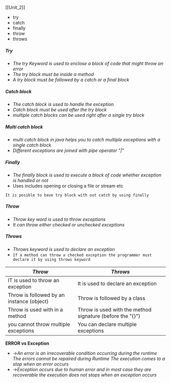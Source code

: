 [[Unit_2]]
- try
- catch
- finally
- throw
- throws

##### Try

- *The try Keyword is used to enclose a block of code that might throw an error*
- *The try block must be inside a method*
- *A try block must be followed by a catch or a final block*
##### Catch block
- *The catch block is used to handle the exception*
- *Catch block must be used after the try block*
- *multiple catch blocks can be used right after a single try block*
##### Multi catch block
* *multi catch block in java helps you to catch multiple exceptions with a single catch block*
* *Different exceptions are joined with pipe operator "|"*
##### Finally
- *The finally block is used to execute a block of code whether exception is handled or not*
- Uses includes opening or closing a file or stream etc 

`It is posible to have try block with out catch by using finally `
##### Throw 
- *Throw key word is used to throw exceptions*
- *It can throw either checked or unchecked exceptions*
##### Throws 
- *Throws keyword is used to declare an exception*
- `If a method can throw a checked exception the programmer must declare it by using throws keyword`



| *Throw*                                   | *Throws*                                                  |
| ----------------------------------------- | --------------------------------------------------------- |
| IT is used to throw an exception          | It is used to declare an exception                        |
| Throw is followed by an instance (object) | Throw is followed by a class                              |
| Throw is used with in a method            | Throw is used with the method signature (before the "{}") |
| you cannot throw multiple exceptions      | You can declare multiple exceptions                       |
**ERROR vs Exception**

- ->*An error is an irrecoverable condition occurring during the runtime The errors cannot be repaired during Runtime The execution comes to a stop when an error occurs*
- ->*Exception occurs due to human error and in most case they are recoverable the execution does not stops when an exception occurs*
